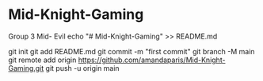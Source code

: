# Mid-Knight-Gaming
Group 3 Mid- Evil
echo "# Mid-Knight-Gaming" >> README.md

git init
git add README.md
git commit -m "first commit"
git branch -M main
git remote add origin https://github.com/amandaparis/Mid-Knight-Gaming.git
git push -u origin main
